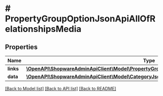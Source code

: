 # # PropertyGroupOptionJsonApiAllOfRelationshipsMedia

## Properties

Name | Type | Description | Notes
------------ | ------------- | ------------- | -------------
**links** | [**\OpenAPI\ShopwareAdminApiClient\Model\PropertyGroupOptionJsonApiAllOfRelationshipsMediaLinks**](PropertyGroupOptionJsonApiAllOfRelationshipsMediaLinks.md) |  | [optional]
**data** | [**\OpenAPI\ShopwareAdminApiClient\Model\CategoryJsonApiAllOfRelationshipsMediaData**](CategoryJsonApiAllOfRelationshipsMediaData.md) |  | [optional]

[[Back to Model list]](../../README.md#models) [[Back to API list]](../../README.md#endpoints) [[Back to README]](../../README.md)
